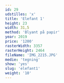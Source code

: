 ```yaml
---
id: 29
udstilles: 'x'
title: 'Elefant 1'
height: 23
width: 31,5
method: 'Blyant på papir'
year: 2019
price: '1200'
rasterWidth: 3357
rasterHeight: 2464
fileName: 'IMG_2215.JPG'
medie: 'tegning'
show: 'yes'
slug: 'elefant1'
weight: '10'
---
```

